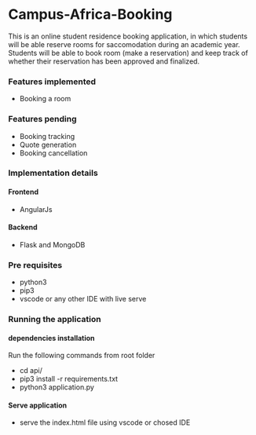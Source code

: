# Campus-Africa-Booking
This is an online student residence booking application, in which students will be able reserve rooms for saccomodation during an academic year. Students will be able to book room (make a reservation) and keep track of whether their reservation has been approved and finalized.

### Features implemented
- Booking a room

### Features pending
- Booking tracking
- Quote generation
- Booking cancellation

### Implementation details
#### Frontend
- AngularJs
#### Backend
- Flask and MongoDB

### Pre requisites
- python3
- pip3
- vscode or any other IDE with live serve 

### Running the application
#### dependencies installation
Run the following commands from root folder
- cd api/
- pip3 install -r requirements.txt 
- python3 application.py

#### Serve application
- serve the index.html file using vscode or chosed IDE
